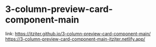 # 3-column-preview-card-component-main

link:
https://itzjter.github.io/3-column-preview-card-component-main/
https://3-column-preview-card-component-main-itzjter.netlify.app/

